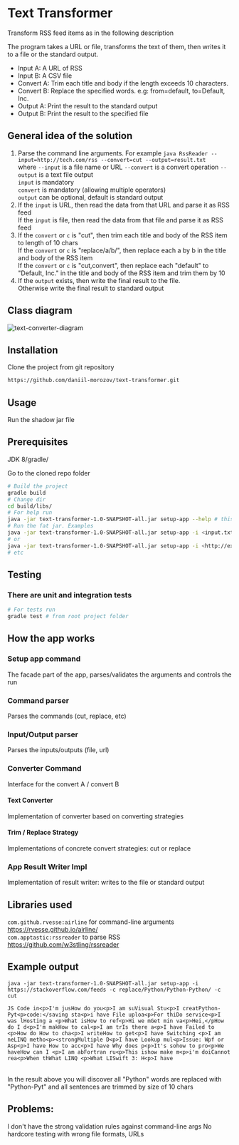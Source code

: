 # Text Transformer

Transform RSS feed items as in the following description

The program takes a URL or file, transforms the text of them, then writes
it to a file or the standard output.
- Input A: A URL of RSS
- Input B: A CSV file
- Convert A: Trim each title and body if the length exceeds 10 characters.
- Convert B: Replace the specified words. e.g: from=default, to=Default, Inc.
- Output A: Print the result to the standard output
- Output B: Print the result to the specified file


## General idea of the solution

1. Parse the command line arguments.
   For example `java RssReader --input=http://tech.com/rss --convert=cut --output=result.txt`
   </br> where `--input` is a file name or URL `--convert` is a convert operation `--output` is a text file output
   </br> `input` is mandatory
   </br> `convert` is mandatory (allowing multiple operators)
   </br> `output` can be optional, default is standard output
2. If the `input` is URL, then read the data from that URL and parse it as RSS feed
   <br/>If the `input` is file, then read the data from that file and parse it as RSS feed
3. If the `convert` or `c` is "cut", then trim each title and body of the RSS item to length of 10 chars
   <br/> If the `convert` or `c` is "replace/a/b/", then replace each a by b in the title and body of the RSS item
   <br/> If the `convert` or `c` is "cut,convert", then replace each "default" to "Default, Inc." in the title and body of the RSS item and trim them by 10
4. If the `output` exists, then write the final result to the file.
   <br/>Otherwise write the final result to standard output

## Class diagram

![text-converter-diagram](https://i.imgur.com/ZEBWsU8.png)
## Installation

Clone the project from git repository
```bash
https://github.com/daniil-morozov/text-transformer.git
```

## Usage

Run the shadow jar file

## Prerequisites

JDK 8/gradle/

Go to the cloned repo folder
```bash
# Build the project
gradle build
# Change dir
cd build/libs/
# For help run
java -jar text-transformer-1.0-SNAPSHOT-all.jar setup-app --help # this will tell you how to use the app arguments
# Run the fat jar. Examples
java -jar text-transformer-1.0-SNAPSHOT-all.jar setup-app -i <input.txt>  -c <replace/aaa/bbb/> -o=<output.txt> # text input, text output
# or
java -jar text-transformer-1.0-SNAPSHOT-all.jar setup-app -i <http://example.com>  -c <replace/aaa/bbb/> -o=<output.txt> # URL input, text output
# etc
```

## Testing

### There are unit and integration tests

```bash
# For tests run
gradle test # from root project folder
```

## How the app works

### Setup app command

The facade part of the app, parses/validates the arguments and controls the run 

### Command parser

Parses the commands (cut, replace, etc)

### Input/Output parser

Parses the inputs/outputs (file, url)

### Converter Command

Interface for the convert A / convert B

#### Text Converter

Implementation of converter based on converting strategies

#### Trim / Replace Strategy

Implementations of concrete convert strategies: cut or replace

### App Result Writer Impl

Implementation of result writer: writes to the file or standard output

## Libraries used

`com.github.rvesse:airline` for command-line arguments https://rvesse.github.io/airline/ <br/>
`com.apptastic:rssreader` to parse RSS https://github.com/w3stling/rssreader

## Example output

`java -jar text-transformer-1.0-SNAPSHOT-all.jar setup-app -i https://stackoverflow.com/feeds -c replace/Python/Python-Python/ -c cut` 

```
JS Code in<p>I'm jusHow do you<p>I am suVisual Stu<p>I creatPython-Pyt<p>code:</saving sta<p>i have File uploa<p>For thiDo service<p>I was lHosting a <p>What isHow to ref<p>Hi we mGet min va<p>Hei,</pHow do I d<p>I'm makHow to cal<p>I am trIs there a<p>I have Failed to <p>How do How to cha<p>I writeHow to get<p>I have Switching <p>I am neLINQ metho<p><strongMultiple D<p>I have Lookup mul<p>Issue: Wpf or Asp<p>I have How to acc<p>I have Why does p<p>It's sohow to pro<p>We haveHow can I <p>I am abFortran ru<p>This ishow make m<p>i'm doiCannot rea<p>When thWhat LINQ <p>What LISwift 3: H<p>I have 
```
<br/>In the result above you will discover all "Python" words are replaced with "Python-Pyt" and all sentences are trimmed by size of 10 chars

## Problems:

I don't have the strong validation rules against command-line args
No hardcore testing with wrong file formats, URLs